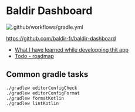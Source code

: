 # Baldir Dashboard

![.github/workflows/gradle.yml](https://github.com/baldir-fr/baldir-dashboard/workflows/.github/workflows/gradle.yml/badge.svg)

https://github.com/baldir-fr/baldir-dashboard

- [What I have learned while developping thit app](doc/Learning_path.md)
- [Todo - roadmap](doc/Todo.md)

## Common gradle tasks

```
./gradlew editorConfigCheck
./gradlew editorConfigFormat
./gradlew formatKotlin
./gradlew lintKotlin
```